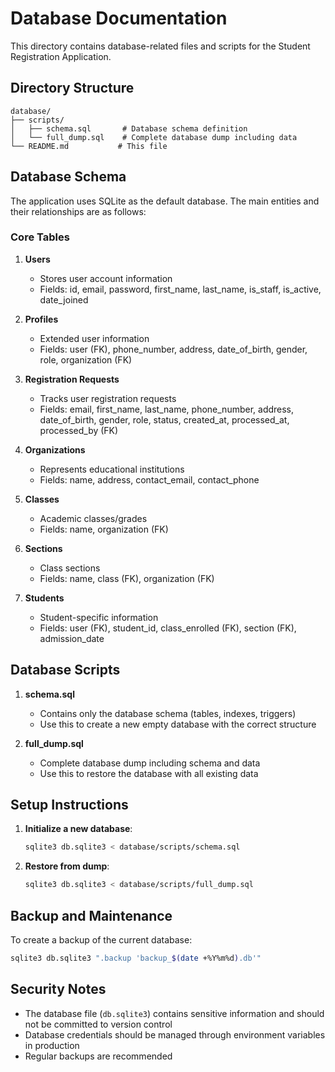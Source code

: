 # Database Documentation

This directory contains database-related files and scripts for the Student Registration Application.

## Directory Structure

```
database/
├── scripts/
│   ├── schema.sql       # Database schema definition
│   └── full_dump.sql    # Complete database dump including data
└── README.md           # This file
```

## Database Schema

The application uses SQLite as the default database. The main entities and their relationships are as follows:

### Core Tables

1. **Users**
   - Stores user account information
   - Fields: id, email, password, first_name, last_name, is_staff, is_active, date_joined

2. **Profiles**
   - Extended user information
   - Fields: user (FK), phone_number, address, date_of_birth, gender, role, organization (FK)

3. **Registration Requests**
   - Tracks user registration requests
   - Fields: email, first_name, last_name, phone_number, address, date_of_birth, gender, role, status, created_at, processed_at, processed_by (FK)

4. **Organizations**
   - Represents educational institutions
   - Fields: name, address, contact_email, contact_phone

5. **Classes**
   - Academic classes/grades
   - Fields: name, organization (FK)

6. **Sections**
   - Class sections
   - Fields: name, class (FK), organization (FK)

7. **Students**
   - Student-specific information
   - Fields: user (FK), student_id, class_enrolled (FK), section (FK), admission_date

## Database Scripts

1. **schema.sql**
   - Contains only the database schema (tables, indexes, triggers)
   - Use this to create a new empty database with the correct structure

2. **full_dump.sql**
   - Complete database dump including schema and data
   - Use this to restore the database with all existing data

## Setup Instructions

1. **Initialize a new database**:
   ```bash
   sqlite3 db.sqlite3 < database/scripts/schema.sql
   ```

2. **Restore from dump**:
   ```bash
   sqlite3 db.sqlite3 < database/scripts/full_dump.sql
   ```

## Backup and Maintenance

To create a backup of the current database:
```bash
sqlite3 db.sqlite3 ".backup 'backup_$(date +%Y%m%d).db'"
```

## Security Notes

- The database file (`db.sqlite3`) contains sensitive information and should not be committed to version control
- Database credentials should be managed through environment variables in production
- Regular backups are recommended
